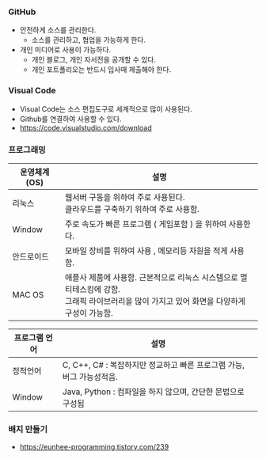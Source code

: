 
### GitHub

* 안전하게 소스를 관리한다.
  * 소스를 관리하고, 협업을 가능하게 한다.
* 개인 미디어로 사용이 가능하다.
  * 개인 블로그, 개인 자서전을 공개할 수 있다.
  * 개인 포트폴리오는 반드시 입사때 제출해야 한다. 

### Visual Code 

* Visual Code는 소스 편집도구로 세계적으로 많이 사용된다.
* Github를 연결하여 사용할 수 있다.
* https://code.visualstudio.com/download

### 프로그래밍
 
|운영체계 (OS)| 설명|  
|---|---|
|리눅스 | 웹서버 구동을 위하여 주로 사용된다.<br>클라우드를 구축하기 위하여 주로 사용함.
|Window | 주로 속도가 빠른 프로그램 ( 게임포함 ) 을 위하여 사용한다.
|안드로이드 | 모바일 장비를 위하여 사용 , 메모리등 자원을 적게 사용함.
|MAC OS | 애플사 제품에 사용함. 근본적으로 리눅스 시스템으로 멀티테스킹에 강함.<br>그래픽 라이브러리을 많이 가지고 있어 화면을 다양하게 구성이 가능함.

|프로그램 언어| 설명|  
|---|---|
|정적언어 | C, C++, C#  : 복잡하지만 정교하고 빠른 프로그램 가능, 버그 가능성적음.
|Window | Java, Python : 컴파일을 하지 않으며, 간단한 문법으로 구성됨
 
### 배지 만들기

* https://eunhee-programming.tistory.com/239

 